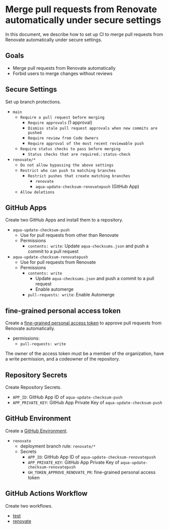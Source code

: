 # Merge pull requests from Renovate automatically under secure settings

In this document, we describe how to set up CI to merge pull requests from Renovate automatically under secure settings.

## Goals

- Merge pull requests from Renovate automatically
- Forbid users to merge changes without reviews

## Secure Settings

Set up branch protections.

- `main`
  - `Require a pull request before merging`
    - `Require approvals` (1 approval)
    - `Dismiss stale pull request approvals when new commits are pushed`
    - `Require review from Code Owners`
    - `Require approval of the most recent reviewable push`
  - `Require status checks to pass before merging`
    - `Status checks that are required.`: `status-check`
- `renovate/*` 
  - `Do not allow bypassing the above settings`
  - `Restrict who can push to matching branches`
    - `Restrict pushes that create matching branches`
      - `renovate`
      - `aqua-update-checksum-renovatepush` (GitHub App)
  - `Allow deletions`

## GitHub Apps

Create two GitHub Apps and install them to a repository.

- `aqua-update-checksum-push`
  - Use for pull requests from other than Renovate
  - Permissions
    - `contents: write`: Update `aqua-checksums.json` and push a commit to a pull request
- `aqua-update-checksum-renovatepush`
  - Use for pull requests from Renovate
  - Permissions
    - `contents: write`
      - Update `aqua-checksums.json` and push a commit to a pull request
      - Enable automerge
    - `pull-requests: write`: Enable Automerge

## fine-grained personal access token

Create a [fine-grained personal access token](https://github.blog/2022-10-18-introducing-fine-grained-personal-access-tokens-for-github/) to approve pull requests from Renovate automatically.

- permissions:
  - `pull-requests: write`

The owner of the access token must be a member of the organization, have a write permission, and a codeowner of the repository.

## Repository Secrets

Create Repository Secrets.

- `APP_ID`: GitHub App ID of `aqua-update-checksum-push`
- `APP_PRIVATE_KEY`: GitHub App Private Key of `aqua-update-checksum-push`

## GitHub Environment

Create a [GitHub Environment](https://docs.github.com/en/actions/deployment/targeting-different-environments/using-environments-for-deployment).

- `renovate`
  - deployment branch rule: `renovate/*`
  - Secrets
    - `APP_ID`: GitHub App ID of `aqua-update-checksum-renovatepush`
    - `APP_PRIVATE_KEY`: GitHub App Private Key of `aqua-update-checksum-renovatepush`
    - `GH_TOKEN_APPROVE_RENOVATE_PR`: fine-grained personal access token

## GitHub Actions Workflow

Create two workflows.

- [test](.github/workflows/test.yaml)
- [renovate](.github/workflows/renovate.yaml)
